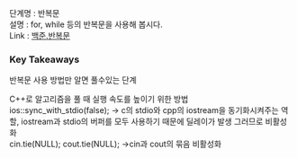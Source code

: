 단계명 : 반복문  
설명 : for, while 등의 반복문을 사용해 봅시다.  
Link : [백준.반복문](https://www.acmicpc.net/step/3)  

### Key Takeaways  

반복문 사용 방법만 알면 풀수있는 단계  

C++로 알고리즘을 풀 때 실행 속도를 높이기 위한 방법  
ios::sync_with_stdio(false); -> c의 stdio와 cpp의 iostream을 동기화시켜주는 역할, iostream과 stdio의 버퍼를 모두 사용하기 때문에 딜레이가 발생 그러므로 비활성화  
cin.tie(NULL); cout.tie(NULL); ->cin과 cout의 묶음 비활성화  